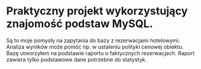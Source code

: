 # Praktyczny projekt wykorzystujący znajomość podstaw MySQL.
Są to moje pomysły na zapytania do bazy z rezerwacjami hotelowymi.
Analiza wyników może pomóc np. w ustaleniu polityki cenowej obiektu.
Bazę utworzyłem na podstawie raportu o faktycznych rezerwacjach.
Raport zawiera tylko podstawowe dane potrzebne do statystyk.
